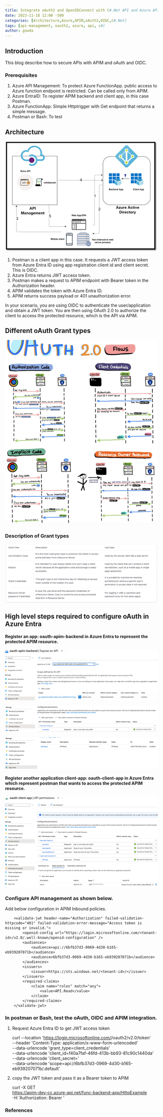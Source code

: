 ```yaml
---
title: Integrate oAuth2 and OpenIDConnect with C#.Net API and Azure APIM
date: 2023-11-18 12:00 -500
categories: [Architecture,Azure,APIM,oAuth2,OIDC,C#.Net]
tags: [api-management, oauth2, azure, api, c#]
author: gowda
---
```


## Introduction

This blog describe how to secure APIs with APIM and oAuth and OIDC.

### Prerequisites

1. Azure API Management: To protect Azure FunctionApp. public access to Azure function endpoint is restricted. Can be called only from APIM.
2. Azure EntraID: To register APIM backend and client app, in this case Postman.
3. Azure FunctionApp: Simple Httptrigger with Get endpoint that returns a simple message.
4. Postman or Bash: To test 

## Architecture

![Desktop View](/assets/img/oauth/oauth2-oidc-azentraid.png)

1. Postman is a client app in this case. It requests a JWT access token from Azure Entra ID using app registration client id and client secret. This is OIDC.
2. Azure Entra returns JWT access token.
3. Postman makes a request to APIM endpoint with Bearer token in the Authorization header.
4. APIM validates the token with Azure Entra ID.
5. APIM returns success payload or 401 unauthorization error.

In your scenario, you are using OIDC to authenticate the user/application and obtain a JWT token. You are then using OAuth 2.0 to authorize the client to access the protected resource, which is the API via APIM.

## Different oAuth Grant types

![Desktop View](/assets/img/oauth/grant-flows.png)

### Description of Grant types

![Desktop View](/assets/img/oauth/grant-types.png)

## High level steps required to configure oAuth in Azure Entra

#### Register an app: oauth-apim-backend in Azure Entra to represent the protected APIM resource.
![Desktop View](/assets/img/oauth/entraapp1-1.png)

![Desktop View](/assets/img/oauth/entraapp1-2.png)

![Desktop View](/assets/img/oauth/entraapp1-3.png)

#### Register another application client-app: oauth-client-app in Azure Entra which represent postman that wants to access the protected APIM resource.​
![Desktop View](/assets/img/oauth/entraapp2-1.png)
![Desktop View](/assets/img/oauth/entraapp2-2.png)

### Configure API management as shown below.
Add below configuration in APIM Inbound policies.

        <validate-jwt header-name="Authorization" failed-validation-httpcode="401" failed-validation-error-message="Access token is missing or invalid.">
            <openid-config url="https://login.microsoftonline.com/<tenant-id>/v2.0/.well-known/openid-configuration" />
            <audiences>
                <audience>api://6bfb37d3-0969-4d30-b165-eb939207071b</audience>
                <audience>6bfb37d3-0969-4d30-b165-eb939207071b</audience>
            </audiences>
            <issuers>
                <issuer>https://sts.windows.net/<tenant-id>/</issuer>
            </issuers>
            <required-claims>
                <claim name="roles" match="any">
                    <value>API.Read</value>
                </claim>
            </required-claims>
        </validate-jwt>

### In postman or Bash, test the oAuth, OIDC and APIM integration.
1. Request Azure Entra ID to get JWT access token

    curl --location 'https://login.microsoftonline.com/<tenant-id>/oauth2/v2.0/token' \
    --header 'Content-Type: application/x-www-form-urlencoded' \
    --data-urlencode 'grant_type=client_credentials' \
    --data-urlencode 'client_id=f40a7faf-46fd-413b-bb93-81c90c1440da' \
    --data-urlencode 'client_secret=<secret for oauth-client-app>' \
    --data-urlencode 'scope=api://6bfb37d3-0969-4d30-b165-eb939207071b/.default'

2. copy the JWT token and pass it as a Bearer token to APIM

    curl -X GET \
    https://apim-dev-cc.azure-api.net/func-backend-app/HttpExample \
    -H 'Authorization: Bearer <JWT-token>'

### References
